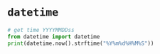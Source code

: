 # `datetime`

```python
# get time YYYYMMDDss
from datetime import datetime
print(datetime.now().strftime("%Y%m%d%H%M%S"))
```